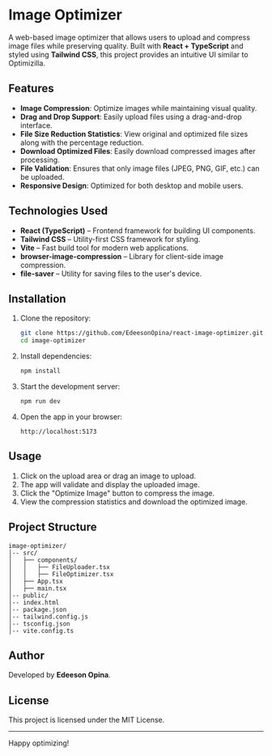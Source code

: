 # Image Optimizer

A web-based image optimizer that allows users to upload and compress image files while preserving quality. Built with **React + TypeScript** and styled using **Tailwind CSS**, this project provides an intuitive UI similar to Optimizilla.

## Features

- **Image Compression**: Optimize images while maintaining visual quality.
- **Drag and Drop Support**: Easily upload files using a drag-and-drop interface.
- **File Size Reduction Statistics**: View original and optimized file sizes along with the percentage reduction.
- **Download Optimized Files**: Easily download compressed images after processing.
- **File Validation**: Ensures that only image files (JPEG, PNG, GIF, etc.) can be uploaded.
- **Responsive Design**: Optimized for both desktop and mobile users.

## Technologies Used

- **React (TypeScript)** – Frontend framework for building UI components.
- **Tailwind CSS** – Utility-first CSS framework for styling.
- **Vite** – Fast build tool for modern web applications.
- **browser-image-compression** – Library for client-side image compression.
- **file-saver** – Utility for saving files to the user's device.

## Installation

1. Clone the repository:

   ```bash
   git clone https://github.com/EdeesonOpina/react-image-optimizer.git
   cd image-optimizer
   ```

2. Install dependencies:

   ```bash
   npm install
   ```

3. Start the development server:

   ```bash
   npm run dev
   ```

4. Open the app in your browser:

   ```
   http://localhost:5173
   ```

## Usage

1. Click on the upload area or drag an image to upload.
2. The app will validate and display the uploaded image.
3. Click the "Optimize Image" button to compress the image.
4. View the compression statistics and download the optimized image.

## Project Structure

```
image-optimizer/
│-- src/
│   ├── components/
│   │   ├── FileUploader.tsx
│   │   ├── FileOptimizer.tsx
│   ├── App.tsx
│   ├── main.tsx
│-- public/
│-- index.html
│-- package.json
│-- tailwind.config.js
│-- tsconfig.json
│-- vite.config.ts
```

## Author

Developed by **Edeeson Opina**.

## License

This project is licensed under the MIT License.

---

Happy optimizing!


